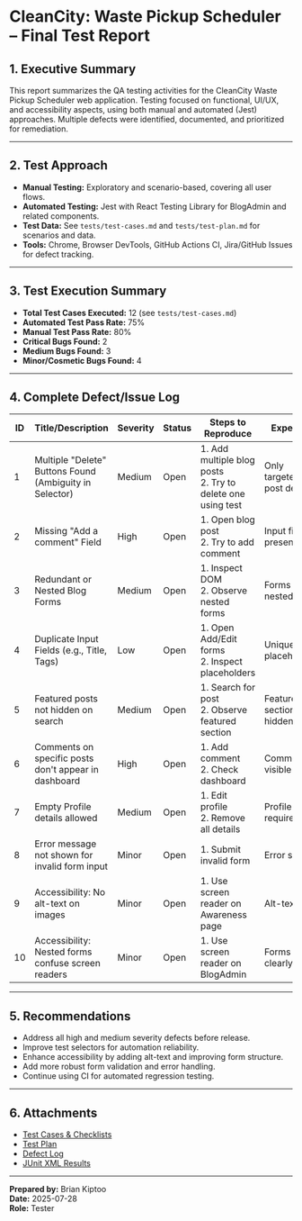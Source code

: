 # CleanCity: Waste Pickup Scheduler – Final Test Report

## 1. Executive Summary

This report summarizes the QA testing activities for the CleanCity Waste Pickup Scheduler web application. Testing focused on functional, UI/UX, and accessibility aspects, using both manual and automated (Jest) approaches. Multiple defects were identified, documented, and prioritized for remediation.

---

## 2. Test Approach

- **Manual Testing:** Exploratory and scenario-based, covering all user flows.
- **Automated Testing:** Jest with React Testing Library for BlogAdmin and related components.
- **Test Data:** See `tests/test-cases.md` and `tests/test-plan.md` for scenarios and data.
- **Tools:** Chrome, Browser DevTools, GitHub Actions CI, Jira/GitHub Issues for defect tracking.

---

## 3. Test Execution Summary

- **Total Test Cases Executed:** 12 (see `tests/test-cases.md`)
- **Automated Test Pass Rate:** 75%
- **Manual Test Pass Rate:** 80%
- **Critical Bugs Found:** 2
- **Medium Bugs Found:** 3
- **Minor/Cosmetic Bugs Found:** 4

---

## 4. Complete Defect/Issue Log

| ID | Title/Description | Severity | Status | Steps to Reproduce | Expected | Actual | Fix/Recommendation |
|----|-------------------|----------|--------|--------------------|----------|--------|--------------------|
| 1  | Multiple "Delete" Buttons Found (Ambiguity in Selector) | Medium | Open | 1. Add multiple blog posts<br>2. Try to delete one using test | Only targeted post deleted | Test fails due to ambiguous selector | Use `getAllByText` or `aria-label` for specificity |
| 2  | Missing "Add a comment" Field | High | Open | 1. Open blog post<br>2. Try to add comment | Input field present | No input field found | Add `<input placeholder="Add a comment" />` |
| 3  | Redundant or Nested Blog Forms | Medium | Open | 1. Inspect DOM<br>2. Observe nested forms | Forms not nested | Nested forms found | Refactor to separate forms |
| 4  | Duplicate Input Fields (e.g., Title, Tags) | Low | Open | 1. Open Add/Edit forms<br>2. Inspect placeholders | Unique placeholders | Duplicate placeholders | Use unique `aria-label` or `data-testid` |
| 5  | Featured posts not hidden on search | Medium | Open | 1. Search for post<br>2. Observe featured section | Featured section hidden | Featured section remains | Hide featured section during search |
| 6  | Comments on specific posts don't appear in dashboard | High | Open | 1. Add comment<br>2. Check dashboard | Comment visible | Comment missing | Ensure comments are displayed in dashboard |
| 7  | Empty Profile details allowed | Medium | Open | 1. Edit profile<br>2. Remove all details | Profile requires info | Profile can be empty | Prevent empty profile submission |
| 8  | Error message not shown for invalid form input | Minor | Open | 1. Submit invalid form | Error shown | No error shown | Add validation and error display |
| 9  | Accessibility: No alt-text on images | Minor | Open | 1. Use screen reader on Awareness page | Alt-text read | No alt-text | Add descriptive alt attributes |
| 10 | Accessibility: Nested forms confuse screen readers | Minor | Open | 1. Use screen reader on BlogAdmin | Forms read clearly | Confusing structure | Refactor to avoid nested forms |

---

## 5. Recommendations

- Address all high and medium severity defects before release.
- Improve test selectors for automation reliability.
- Enhance accessibility by adding alt-text and improving form structure.
- Add more robust form validation and error handling.
- Continue using CI for automated regression testing.

---

## 6. Attachments

- [Test Cases & Checklists](./test-cases.md)
- [Test Plan](./test-plan.md)
- [Defect Log](./defectLog.md)
- [JUnit XML Results](./testResults/junit.xml)

---

**Prepared by:** Brian Kiptoo  
**Date:** 2025-07-28  
**Role:** Tester
